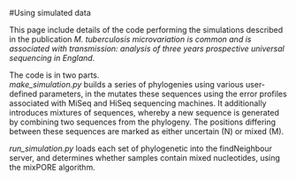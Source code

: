 #Using simulated data

This page include details of the code performing the simulations described in the
publication *M. tuberculosis microvariation is common and is associated with transmission:  analysis of three years prospective universal sequencing in England*.

The code is in two parts.  
*make_simulation.py* builds a series of phylogenies using various user-defined parameters, in the mutates these sequences using the error profiles associated with MiSeq and HiSeq sequencing machines.  It additionally introduces mixtures of sequences, whereby a new sequence is generated by combining two sequences from the phylogeny.  The positions differing between these sequences are marked as either uncertain (N) or mixed (M).
  
*run_simulation.py* loads each set of phylogenetic into the findNeighbour server, and determines whether samples contain mixed nucleotides, using the mixPORE algorithm.

